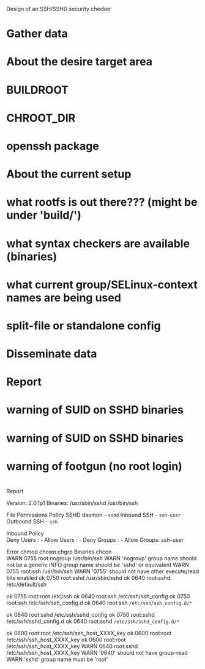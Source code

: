Design of an SSH/SSHD security checker


# Gather data
#   About the desire target area
#     BUILDROOT
#     CHROOT_DIR
#     openssh package

#   About the current setup
#     what rootfs is out there???  (might be under 'build/')
#     what syntax checkers are available (binaries)
#     what current group/SELinux-context names are being used
#     split-file or standalone config
#     
# Disseminate data
#
# Report
#   warning of SUID on SSHD binaries
#   warning of SUID on SSHD binaries
#   warning of footgun (no root login)
# 

Report

Version: 2.0.1p1
Binaries: /usr/sbin/sshd
          /usr/bin/ssh

File Permissions Policy
  SSHD daemon - `sshd`
  Inbound SSH - `ssh-user`
  Outbound SSH - `ssh`

Inbound Policy  
  Deny Users  :  -
  Allow Users :  -
  Deny Groups :  -
  Allow Groups: ssh-user

Error  chmod  chown:chgrp  Binaries       chcon  
WARN    0755   root:nogroup  /usr/bin/ssh
WARN 'nogroup' group name should not be a generic
INFO group name should be 'sshd' or equivalent
WARN    0755   root:ssh      /usr/bin/ssh
WARN '0755' should not have other execute/read bits enabled
 ok     0750   root:sshd     /usr/sbin/sshd
 ok     0640   root:sshd     /etc/default/ssh

 ok     0755   root:root     /etc/ssh
 ok     0640   root:ssh      /etc/ssh/ssh_config
 ok     0750   root:ssh      /etc/ssh/ssh_config.d
 ok     0640   root:ssh      `/etc/ssh/ssh_config.d/*`

 ok     0640   root:sshd     /etc/ssh/sshd_config
 ok     0750   root:sshd     /etc/ssh/sshd_config.d
 ok     0640   root:sshd     `/etc/ssh/sshd_config.d/*`

 ok     0600   root:root     /etc/ssh/ssh_host_XXXX_key
 ok     0600   root:root     /etc/ssh/ssh_host_XXXX_key
 ok     0600   root:root     /etc/ssh/ssh_host_XXXX_key
WARN    0640   root:sshd     /etc/ssh/ssh_host_XXXX_key
WARN '0640' should not have group-read
WARN 'sshd' group name must be 'root'
